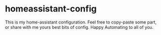 # homeassistant-config
This is my home-assistant configuration.
Feel free to copy-paste some part, or share with me yours best bits of config.
Happy Automating to all of you.
